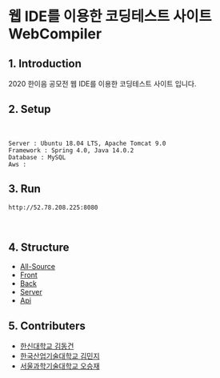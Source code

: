 # 웹 IDE를 이용한 코딩테스트 사이트 WebCompiler

## 1. Introduction
2020 한이음 공모전 웹 IDE를 이용한 코딩테스트 사이트 입니다.

## 2. Setup

</br>
    
    Server : Ubuntu 18.04 LTS, Apache Tomcat 9.0
    Framework : Spring 4.0, Java 14.0.2
    Database : MySQL
    Aws : 

## 3. Run
    http://52.78.208.225:8080

</br>

## 4. Structure

- [All-Source](https://github.com/DongGeon0908/Building-a-coding-test-site-using-WEB-IDE/tree/master/WebCompiler)
- [Front](https://github.com/DongGeon0908/Building-a-coding-test-site-using-WEB-IDE/blob/master/md/Front.md)
- [Back](https://github.com/DongGeon0908/Building-a-coding-test-site-using-WEB-IDE/blob/master/md/Back.md)
- [Server](https://github.com/DongGeon0908/Building-a-coding-test-site-using-WEB-IDE/blob/master/md/Server.md)
- [Api](https://github.com/DongGeon0908/Building-a-coding-test-site-using-WEB-IDE/blob/master/md/Api.md)

## 5. Contributers

- [한신대학교 김동건](https://github.com/DongGeon0908)
- [한국산업기술대학교 김민지](https://github.com/mindi1206)
- [서울과학기술대학교 오승재](https://github.com/oh980225)